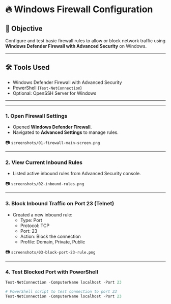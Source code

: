 # 🔥 Windows Firewall Configuration

## 📘 Objective

Configure and test basic firewall rules to allow or block network traffic using **Windows Defender Firewall with Advanced Security** on Windows.

---

## 🛠 Tools Used

- Windows Defender Firewall with Advanced Security
- PowerShell (`Test-NetConnection`)
- Optional: OpenSSH Server for Windows

---


---


### 1. Open Firewall Settings

- Opened **Windows Defender Firewall**.
- Navigated to **Advanced Settings** to manage rules.

📷 `screenshots/01-firewall-main-screen.png`

---

### 2. View Current Inbound Rules

- Listed active inbound rules from Advanced Security console.

📷 `screenshots/02-inbound-rules.png`

---

### 3. Block Inbound Traffic on Port 23 (Telnet)

- Created a new inbound rule:
  - Type: Port
  - Protocol: TCP
  - Port: 23
  - Action: Block the connection
  - Profile: Domain, Private, Public

📷 `screenshots/03-block-port-23-rule.png`

---

### 4. Test Blocked Port with PowerShell

```powershell
Test-NetConnection -ComputerName localhost -Port 23

# PowerShell script to test connection to port 23
Test-NetConnection -ComputerName localhost -Port 23



